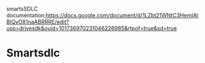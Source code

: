 smartsSDLC documentation;https://docs.google.com/document/d/1LZbt21WNtC3HemlAtBlQvO81naABRRRE/edit?usp=drivesdk&ouid=101736970231046226985&rtpof=true&sd=true
# Smartsdlc
